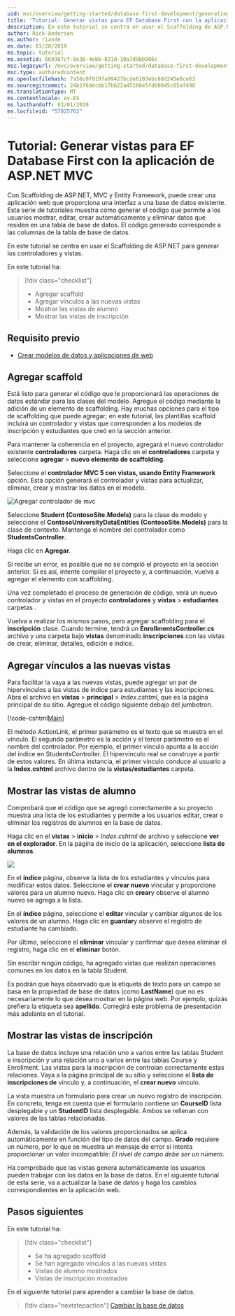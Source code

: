 ```yaml
---
uid: mvc/overview/getting-started/database-first-development/generating-views
title: 'Tutorial: Generar vistas para EF Database First con la aplicación de ASP.NET MVC'
description: En este tutorial se centra en usar el Scaffolding de ASP.NET para generar los controladores y vistas.
author: Rick-Anderson
ms.author: riande
ms.date: 01/28/2019
ms.topic: tutorial
ms.assetid: 669367cf-8e30-4eb6-821d-10a7d9bb906c
msc.legacyurl: /mvc/overview/getting-started/database-first-development/generating-views
msc.type: authoredcontent
ms.openlocfilehash: 7a56c0f9197a99427bcde6103ebc69d245e8ce63
ms.sourcegitcommit: 24b1f6decbb17bb22a45166e5fdb0845c65af498
ms.translationtype: MT
ms.contentlocale: es-ES
ms.lasthandoff: 03/01/2019
ms.locfileid: "57025762"
---
```

# <a name="tutorial-generate-views-for-ef-database-first-with-aspnet-mvc-app"></a>Tutorial: Generar vistas para EF Database First con la aplicación de ASP.NET MVC

Con Scaffolding de ASP.NET, MVC y Entity Framework, puede crear una aplicación web que proporciona una interfaz a una base de datos existente. Esta serie de tutoriales muestra cómo generar el código que permite a los usuarios mostrar, editar, crear automáticamente y eliminar datos que residen en una tabla de base de datos. El código generado corresponde a las columnas de la tabla de base de datos.

En este tutorial se centra en usar el Scaffolding de ASP.NET para generar los controladores y vistas.

En este tutorial ha:

> [!div class="checklist"]
> * Agregar scaffold
> * Agregar vínculos a las nuevas vistas
> * Mostrar las vistas de alumno
> * Mostrar las vistas de inscripción

## <a name="prerequisite"></a>Requisito previo

* [Crear modelos de datos y aplicaciones de web](creating-the-web-application.md)

## <a name="add-scaffold"></a>Agregar scaffold

Está listo para generar el código que le proporcionará las operaciones de datos estándar para las clases del modelo. Agregue el código mediante la adición de un elemento de scaffolding. Hay muchas opciones para el tipo de scaffolding que puede agregar; en este tutorial, las plantillas scaffold incluirá un controlador y vistas que corresponden a los modelos de inscripción y estudiantes que creó en la sección anterior.

Para mantener la coherencia en el proyecto, agregará el nuevo controlador existente **controladores** carpeta. Haga clic en el **controladores** carpeta y seleccione **agregar** > **nuevo elemento de scaffolding**.

Seleccione el **controlador MVC 5 con vistas, usando Entity Framework** opción. Esta opción generará el controlador y vistas para actualizar, eliminar, crear y mostrar los datos en el modelo.

![Agregar controlador de mvc](generating-views/_static/image2.png)

Seleccione **Student (ContosoSite.Models)** para la clase de modelo y seleccione el **ContosoUniversityDataEntities (ContosoSite.Models)** para la clase de contexto. Mantenga el nombre del controlador como **StudentsController**.

Haga clic en **Agregar**.

Si recibe un error, es posible que no se compiló el proyecto en la sección anterior. Si es así, intente compilar el proyecto y, a continuación, vuelva a agregar el elemento con scaffolding.

Una vez completado el proceso de generación de código, verá un nuevo controlador y vistas en el proyecto **controladores** y **vistas** > **estudiantes** carpetas .


Vuelva a realizar los mismos pasos, pero agregar scaffolding para el **inscripción** clase. Cuando termine, tendrá un **EnrollmentsController.cs** archivo y una carpeta bajo **vistas** denominado **inscripciones** con las vistas de crear, eliminar, detalles, edición e índice.

## <a name="add-links-to-new-views"></a>Agregar vínculos a las nuevas vistas

Para facilitar la vaya a las nuevas vistas, puede agregar un par de hipervínculos a las vistas de índice para estudiantes y las inscripciones. Abra el archivo en **vistas** > **principal** > *Index.cshtml*, que es la página principal de su sitio. Agregue el código siguiente debajo del jumbotron.

[!code-cshtml[Main](generating-views/samples/sample1.cshtml)]

El método ActionLink, el primer parámetro es el texto que se muestra en el vínculo. El segundo parámetro es la acción y el tercer parámetro es el nombre del controlador. Por ejemplo, el primer vínculo apunta a la acción del índice en StudentsController. El hipervínculo real se construye a partir de estos valores. En última instancia, el primer vínculo conduce al usuario a la **Index.cshtml** archivo dentro de la **vistas/estudiantes** carpeta.

## <a name="display-student-views"></a>Mostrar las vistas de alumno

Comprobará que el código que se agregó correctamente a su proyecto muestra una lista de los estudiantes y permite a los usuarios editar, crear o eliminar los registros de alumnos en la base de datos.

Haga clic en el **vistas** > **inicio** > *Index.cshtml* de archivo y seleccione **ver en el explorador**. En la página de inicio de la aplicación, seleccione **lista de alumnos**.

![](generating-views/_static/image6.png)

En el **índice** página, observe la lista de los estudiantes y vínculos para modificar estos datos. Seleccione el **crear nuevo** vincular y proporcione valores para un alumno nuevo. Haga clic en **crear**y observe el alumno nuevo se agrega a la lista.

En el **índice** página, seleccione el **editar** vincular y cambiar algunos de los valores de un alumno. Haga clic en **guardar**y observe el registro de estudiante ha cambiado.

Por último, seleccione el **eliminar** vincular y confirmar que desea eliminar el registro, haga clic en el **eliminar** botón.

Sin escribir ningún código, ha agregado vistas que realizan operaciones comunes en los datos en la tabla Student.

Es podrán que haya observado que la etiqueta de texto para un campo se basa en la propiedad de base de datos (como **LastName**) que no es necesariamente lo que desea mostrar en la página web. Por ejemplo, quizás prefiera la etiqueta sea **apellido**. Corregirá este problema de presentación más adelante en el tutorial.

## <a name="display-enrollment-views"></a>Mostrar las vistas de inscripción

La base de datos incluye una relación uno a varios entre las tablas Student e inscripción y una relación uno a varios entre las tablas Course y Enrollment. Las vistas para la inscripción de controlan correctamente estas relaciones. Vaya a la página principal de su sitio y seleccione el **lista de inscripciones de** vínculo y, a continuación, el **crear nuevo** vínculo.

La vista muestra un formulario para crear un nuevo registro de inscripción. En concreto, tenga en cuenta que el formulario contiene un **CourseID** lista desplegable y un **StudentID** lista desplegable. Ambos se rellenan con valores de las tablas relacionadas.

Además, la validación de los valores proporcionados se aplica automáticamente en función del tipo de datos del campo. **Grado** requiere un número, por lo que se muestra un mensaje de error si intenta proporcionar un valor incompatible: *El nivel de campo debe ser un número.*

Ha comprobado que las vistas genera automáticamente los usuarios pueden trabajar con los datos en la base de datos. En el siguiente tutorial de esta serie, va a actualizar la base de datos y haga los cambios correspondientes en la aplicación web.

## <a name="next-steps"></a>Pasos siguientes

En este tutorial ha:

> [!div class="checklist"]
> * Se ha agregado scaffold
> * Se han agregado vínculos a las nuevas vistas
> * Vistas de alumno mostrados
> * Vistas de inscripción mostrados

En el siguiente tutorial para aprender a cambiar la base de datos.
> [!div class="nextstepaction"]
> [Cambiar la base de datos](changing-the-database.md)